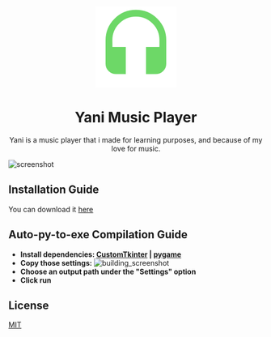 <p align=center><img src="resources/images/yani-logo.png"></p>

# <h1 align=center>Yani Music Player</h1>

<p align=center>Yani is a music player that i made for learning purposes, and because of my love for music.</p>



![screenshot](https://user-images.githubusercontent.com/104094613/213314383-01e9c8b0-c0c0-4c91-a982-59ebccc8b156.png)




## Installation Guide

You can download it [here](https://github.com/theresnoexit/Yani/releases/download/1.3/Yani.rar)

## Auto-py-to-exe Compilation Guide
- **Install dependencies: [CustomTkinter](https://github.com/TomSchimansky/CustomTkinter) | [pygame](https://github.com/pygame/pygame)**
- **Copy those settings:**
![building_screenshot](https://user-images.githubusercontent.com/104094613/212499145-d772dd31-12c0-4f79-b088-26c3ec34ce2d.png)
- **Choose an output path under the "Settings" option**
- **Click run**


    
## License

[MIT](https://choosealicense.com/licenses/mit/)

